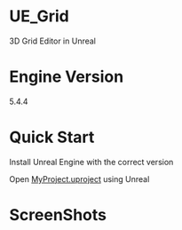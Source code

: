 # UE_Grid
3D Grid Editor in Unreal

# Engine Version
5.4.4

# Quick Start

Install Unreal Engine with the correct version

Open [MyProject.uproject](MyProject.uproject) using Unreal

# ScreenShots

